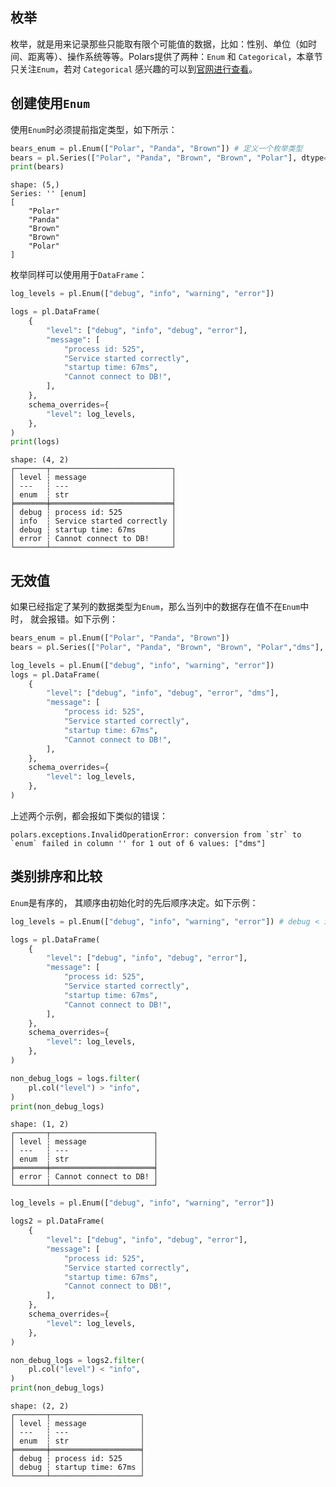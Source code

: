 ## 枚举

枚举，就是用来记录那些只能取有限个可能值的数据，比如：性别、单位（如时间、距离等）、操作系统等等。Polars提供了两种：`Enum` 和 `Categorical`，本章节只关注`Enum`，若对 `Categorical` 感兴趣的可以到[官网进行查看](https://docs.pola.rs/user-guide/expressions/categorical-data-and-enums/)。


## 创建使用`Enum`

使用`Enum`时必须提前指定类型，如下所示：

```python title="Python"
bears_enum = pl.Enum(["Polar", "Panda", "Brown"]) # 定义一个枚举类型
bears = pl.Series(["Polar", "Panda", "Brown", "Brown", "Polar"], dtype=bears_enum) # 创建一个序列，元素类型为枚举类型
print(bears)
```
```text
shape: (5,)
Series: '' [enum]
[
	"Polar"
	"Panda"
	"Brown"
	"Brown"
	"Polar"
]
```

枚举同样可以使用用于`DataFrame`：
```python title="Python"
log_levels = pl.Enum(["debug", "info", "warning", "error"])

logs = pl.DataFrame(
    {
        "level": ["debug", "info", "debug", "error"],
        "message": [
            "process id: 525",
            "Service started correctly",
            "startup time: 67ms",
            "Cannot connect to DB!",
        ],
    },
    schema_overrides={
        "level": log_levels,
    },
)
print(logs)
```
```text
shape: (4, 2)
┌───────┬───────────────────────────┐
│ level ┆ message                   │
│ ---   ┆ ---                       │
│ enum  ┆ str                       │
╞═══════╪═══════════════════════════╡
│ debug ┆ process id: 525           │
│ info  ┆ Service started correctly │
│ debug ┆ startup time: 67ms        │
│ error ┆ Cannot connect to DB!     │
└───────┴───────────────────────────┘
```



## 无效值

如果已经指定了某列的数据类型为`Enum`，那么当列中的数据存在值不在`Enum`中时， 就会报错。如下示例：

```python title="Python" {2,7}
bears_enum = pl.Enum(["Polar", "Panda", "Brown"])
bears = pl.Series(["Polar", "Panda", "Brown", "Brown", "Polar","dms"], dtype=bears_enum)

log_levels = pl.Enum(["debug", "info", "warning", "error"])
logs = pl.DataFrame(
    {
        "level": ["debug", "info", "debug", "error", "dms"],
        "message": [
            "process id: 525",
            "Service started correctly",
            "startup time: 67ms",
            "Cannot connect to DB!",
        ],
    },
    schema_overrides={
        "level": log_levels,
    },
)
```
上述两个示例，都会报如下类似的错误：
```text
polars.exceptions.InvalidOperationError: conversion from `str` to `enum` failed in column '' for 1 out of 6 values: ["dms"]
```


## 类别排序和比较

`Enum`是有序的， 其顺序由初始化时的先后顺序决定。如下示例：

```python title="Python"
log_levels = pl.Enum(["debug", "info", "warning", "error"]) # debug < info < warning < error

logs = pl.DataFrame(
    {
        "level": ["debug", "info", "debug", "error"],
        "message": [
            "process id: 525",
            "Service started correctly",
            "startup time: 67ms",
            "Cannot connect to DB!",
        ],
    },
    schema_overrides={
        "level": log_levels,
    },
)

non_debug_logs = logs.filter(
    pl.col("level") > "info",
)
print(non_debug_logs)
```

```text
shape: (1, 2)
┌───────┬───────────────────────┐
│ level ┆ message               │
│ ---   ┆ ---                   │
│ enum  ┆ str                   │
╞═══════╪═══════════════════════╡
│ error ┆ Cannot connect to DB! │
└───────┴───────────────────────┘
```


```python title="Python"
log_levels = pl.Enum(["debug", "info", "warning", "error"])

logs2 = pl.DataFrame(
    {
        "level": ["debug", "info", "debug", "error"],
        "message": [
            "process id: 525",
            "Service started correctly",
            "startup time: 67ms",
            "Cannot connect to DB!",
        ],
    },
    schema_overrides={
        "level": log_levels,
    },
)

non_debug_logs = logs2.filter(
    pl.col("level") < "info",
)
print(non_debug_logs)
```
```text
shape: (2, 2)
┌───────┬────────────────────┐
│ level ┆ message            │
│ ---   ┆ ---                │
│ enum  ┆ str                │
╞═══════╪════════════════════╡
│ debug ┆ process id: 525    │
│ debug ┆ startup time: 67ms │
└───────┴────────────────────┘
```
